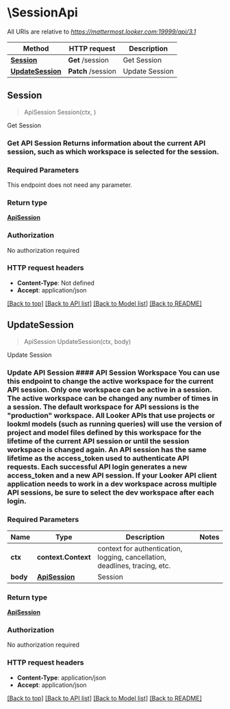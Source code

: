 # \SessionApi

All URIs are relative to *https://mattermost.looker.com:19999/api/3.1*

Method | HTTP request | Description
------------- | ------------- | -------------
[**Session**](SessionApi.md#Session) | **Get** /session | Get Session
[**UpdateSession**](SessionApi.md#UpdateSession) | **Patch** /session | Update Session



## Session

> ApiSession Session(ctx, )

Get Session

### Get API Session  Returns information about the current API session, such as which workspace is selected for the session. 

### Required Parameters

This endpoint does not need any parameter.

### Return type

[**ApiSession**](ApiSession.md)

### Authorization

No authorization required

### HTTP request headers

- **Content-Type**: Not defined
- **Accept**: application/json

[[Back to top]](#) [[Back to API list]](../README.md#documentation-for-api-endpoints)
[[Back to Model list]](../README.md#documentation-for-models)
[[Back to README]](../README.md)


## UpdateSession

> ApiSession UpdateSession(ctx, body)

Update Session

### Update API Session  #### API Session Workspace  You can use this endpoint to change the active workspace for the current API session.  Only one workspace can be active in a session. The active workspace can be changed any number of times in a session.  The default workspace for API sessions is the \"production\" workspace.  All Looker APIs that use projects or lookml models (such as running queries) will use the version of project and model files defined by this workspace for the lifetime of the current API session or until the session workspace is changed again.  An API session has the same lifetime as the access_token used to authenticate API requests. Each successful API login generates a new access_token and a new API session.  If your Looker API client application needs to work in a dev workspace across multiple API sessions, be sure to select the dev workspace after each login. 

### Required Parameters


Name | Type | Description  | Notes
------------- | ------------- | ------------- | -------------
**ctx** | **context.Context** | context for authentication, logging, cancellation, deadlines, tracing, etc.
**body** | [**ApiSession**](ApiSession.md)| Session | 

### Return type

[**ApiSession**](ApiSession.md)

### Authorization

No authorization required

### HTTP request headers

- **Content-Type**: application/json
- **Accept**: application/json

[[Back to top]](#) [[Back to API list]](../README.md#documentation-for-api-endpoints)
[[Back to Model list]](../README.md#documentation-for-models)
[[Back to README]](../README.md)

